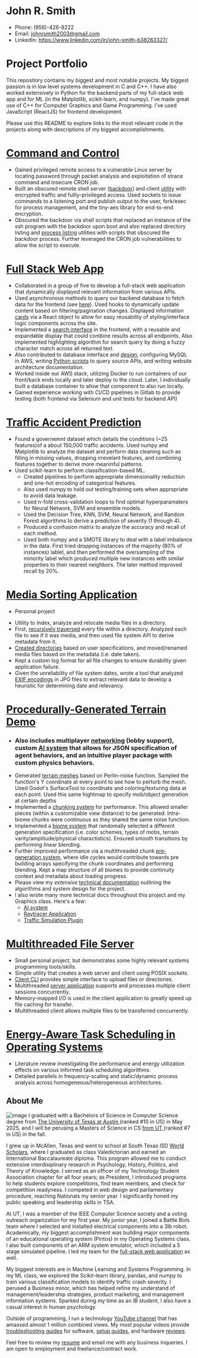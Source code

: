 # John R. Smith

- Phone: (956)-426-8222
- Email: johnrsmith2003@gmail.com
- LinkedIn: https://www.linkedin.com/in/john-smith-b38263327/ 
# Project Portfolio

This repository contains my biggest and most notable projects. My biggest passion is in low level systems development in C and C++. I have also worked extensively in Python for the backend parts of my full-stack web app and for ML (in the Matplotlib, scikit-learn, and numpy). I've made great use of C++ for Computer Graphics and Game Programming. I've used JavaScript (ReactJS) for frontend development.

Please use this README to explore links to the most relevant code in the projects along with descriptions of my biggest accomplishments.

# [Command and Control](\c2)
- Gained privileged remote access to a vulnerable Linux server by locating password through packet analysis and
exploitation of strace command and insecure CRON job.
- Built an obscured remote shell server ([backdoor](c2/backdoor.c)) and client [utility](c2/c2_client.c) with encrypted traffic and fullly-privileged
access. Used sockets to issue commands to a listening port and publish output to the user, fork/exec for process
management, and the tiny-aes library for end-to-end encryption.
- Obscured the backdoor via shell scripts that replaced an instance of the ssh program with the backdoor upon boot and also replaced directory listing and [process listing](c2/ls_wrapper.sh) utilities with scripts that obscured the backdoor process. Further leveraged the CRON job vulnerabilities to allow the script to execute.

# [Full Stack Web App](\stormshelters-update)
- Collaborated in a group of five to develop a full-stack web application that dynamically displayed relevant information
from various APIs.
- Used asynchronous methods to query our backend database to fetch data for the frontend (see [here](./stormshelters-update/frontend/src/components/Cities.js)). Used hooks to dynamically update content based on filtering/pagination changes. Displayed information [cards](./stormshelters-update/frontend/src/components/CityModel.js) via a React object to allow for easy reusability of styling/interface logic components across the site.
- Implemented a [search interface](./stormshelters-update/frontend/src/components/SearchDisplay.js) in the frontend, with a reusable and expandable display that could combine results across all endpoints. Also implemented highlighting algorithm for search query by doing a fuzzy character match across all returned text.
- Also contributed to database interface and [design](stormshelters-update/backend/ddl.sql), configuring MySQL in AWS, writing [Python scripts](stormshelters-update/backend/data/scrape_data.py) to query
source APIs, and writing website architecture documentation.
- Worked inside our AWS stack, utilizing Docker to run containers of our front/back ends locally and later deploy to the cloud. Later, I individually built a database container to allow that component to also run locally. 
- Gained experience working with CI/CD pipelines in Gitlab to provide testing (both frontend via Selenium and unit tests for backend API)

# [Traffic Accident Prediction](TrafficPrediction/proj.ipynb)
* Found a governemnt dataset which details the conditions (~25 features)of a about 150,000 traffic accidents. Used numpy and Matplotlib to analyze the dataset and perform data cleaning such as filling in missing values, dropping irrevelant features, and combining features together to derive more meaninful patterns. 
* Used scikit-learn to perform classification-based ML.
    * Created pipelines to perform appropriate dimensionality reduction and one-hot encoding of categorical features. 
    * Also used numpy to hold out testing/training sets when appropriate to avoid data leakage.
    * Used n-fold cross-validation loops to find optimal hyperparamaters for Neural Network, SVM and ensemble models.
    * Used the Decision Tree, KNN, SVM, Neural Network, and Random Forest algorithms to derive a prediction of severity (1 through 4).
    * Produced a confusion matrix to analyze the accuracy and recall of each method.
    * Used both numpy and a SMOTE library to deal with a label imbalance in the data. First tried dropping instances of the majority (80% of instances) lablel, and then performed the oversampling of the minority label which produced multiple new instances with similar properties to their nearest neighbors. The later method improved recall by 20%.
# [Media Sorting Application](media-sort)
* Personal project
- Utility to index, analyze and relocate media files in a directory. 
- First, [recursively traversed](media-sort/process-dir.c) every file within a directory. Analyzed each file to see if it was media, and then used file system API to derive metadata from it. 
- [Created directories](media-sort/process-file.c) based on user specifications, and moved/renamed media files based on the metadata (i.e. date taken). 
- Kept a custom log format for all file changes to ensure durability given application failure. 
- Given the unreliability of file system dates, wrote a tool that analyzed [EXIF encodings](media-sort/exif-util.c) in JPG files to extract relevant data to develop a heuristic for determining date and
relevancy.

# [Procedurally-Generated Terrain Demo](sasaki-project-clone)
* ### Also includes multiplayer [networking](sasaki-project-clone/src/net) (lobby support), custom [AI system](sasaki-project-clone/src/ai) that allows for JSON specification of agent behaviors, and an intuitive player package with custom physics behaviors.
* Generated [terrain meshes](sasaki-project-clone/src/platform/ProceduralPlane.cpp) based on Perlin-noise function. Sampled the function's Y coordinate at every point to see how to perturb the mesh. Used Godot's SurfaceTool to coordinate and coloring/texturing data at each point. Used this same hightmap to specify mob/object generation at certain depths
* Implemented a [chunking system](sasaki-project-clone/src/platform/Level.cpp) for performance. This allowed smaller pieces (within a customizable view distance) to be generated. Intra-biome chunks were continuous as they shared the same noise function.
* Implemented a [biome system](sasaki-project-clone/src/platform/BiomeSpec.cpp) that randomally selected a different generation specification (i.e. color schemes, types of mobs, terrain varity/amplitude/physical charactistics). Ensured smooth transitions by performing linear blending. 
* Further improved performance via a multithreaded chunk [pre-generation system](sasaki-project-clone/src/platform/Level.cpp), where idle cycles would contribute towards pre building arrays specifying the chunk coordinates and performing blending. Kept a map structure of all biomes to provide continuity context and metadata about loading progress.
* Please view my *extensive*  [technical documentation](https://docs.google.com/document/d/1h38XRwVsb6sXBtY6vp662-lQxCIrpp6viZHCWk3HzNc/edit?tab=t.0#heading=h.fw5b6vvd0di9) outlining the algorithms and system design for the project.
* I also wrote many more technical docs throughout this project and my Graphics class. Here's a few:
    * [AI system](https://docs.google.com/document/d/1zXz3D65diKs2vCYJ6tYEYdY2nsZke57dQzGm1EEXFtI/edit?tab=t.0#heading=h.ybo076yl3qtn)
    * [Raytracer Application](https://docs.google.com/document/d/1gVWFMx0-x3MVRb6G71p3sDGOjdMWLjpOg7Gnt_zydsc/edit?tab=t.0)
    * [Traffic Simulation Plugin](https://docs.google.com/document/d/1O8mpTvQJYsX2rGy8UXILxIn6hxQ4ol9m_ayMS1qTCbU/edit?tab=t.0#heading=h.558rgclapg7u)
# [Multithreaded File Server](net-transfer)
* Small personal project, but demonstrates some highly relevant systems programming tools/skills.
* Simple utility that creates a web server and client using POSIX sockets. 
* [Client CLI](net-transfer/client.c) provides simple interface to upload files or directories.
* Multithreaded [server application](net-transfer/server.c) supports and processes multiple client sessions concurrently.
* Memory-mapped I/O is used in the client application to greatly speed up file caching for transfer.
* Multithreaded client allows multiple files to be transferred concurrently.

# [Energy-Aware Task Scheduling in Operating Systems](task-scheduling.pdf) 
* Literature review investigating the performance and energy utilization effects on various informed task
scheduling algorithms.
*  Detailed parallels in frequency-scaling and static/dynamic process analysis across homogeneous/heterogeneous
architectures. 

## About Me
![image](picture.png)
I graduated with a Bachelors of Science in Computer Science degree from [The University of Texas at Austin ](https://www.cs.utexas.edu/news/2024/ut-computer-science-undergraduate-program-ranks-among-best)(ranked #10 in US) in May 2025, and I will be perusing a Masters of Science in CS [from UT ](https://www.cs.utexas.edu/news/2025/us-news-ranks-ut-austin-computer-science-among-best-graduate-program-rankings)(ranked #7 in US) in the fall. 

I grew up in McAllen, Texas and went to school at South Texas ISD [World Scholars](https://worldscholars.stisd.net/), where I graduated as class Valedictorian and earned an International Baccalaureate diploma. This program allowed me to conduct extensive interdisiplinary research in Psychology, History, Politics, and Theory of Knowledge. I served as an officer of my Technology Student Association chapter for all four years; as President, I introduced programs to help students explore competitions, find team members, and check for competition readyness. I competed in web design and parliamentary procedure, reaching Nationals my senior year. I significantly honed my public speaking and leadership skills in TSA. 

At UT, I was a member of the IEEE Computer Science society and a voting outreach organization for my first year. My junior year, I joined a Battle Bots team where I selected and installed electrical components into a 3lb robot. Academically, my biggest accomplishment was building major components of an educational operating system (Pintos) in my Operating Systems class. I also built components of an ARM system emulator, which included a 5 stage simulated pipeline. I led my team for the [full-stack web application](stormshelters-update) as well.

My biggest interests are in Machine Learning and Systems Programming. In my ML class, we explored the Scikit-learn library, pandas, and numpy to train various classification models to identify traffic crash severity. I perused a Business minor, which has helped refine my understand of management/leadership strategies, product marketing, and management information systems. Sparked during my time as an IB student, I also have a casual interest in human psychology.

Outside of programming, I run a technology [YouTube channel](https://www.youtube.com/@MINDtek1) that has amassed almost 1 million combined views. My most popular videos provide [troubleshooting guides](https://www.youtube.com/watch?v=7zFP-wvkJHk) for software, [setup guides](https://www.youtube.com/watch?v=kUYMYJOAF1c), and hardware [reviews](https://www.youtube.com/watch?v=JwV5x3MhgVk&t=55s).

Feel free to review my [resume](Resume2025.pdf) and email me with any business inqueries. I am open to employment and freelance/contract work.